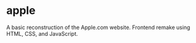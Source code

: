 # apple
A basic reconstruction of the Apple.com website. Frontend remake using HTML, CSS, and JavaScript.
